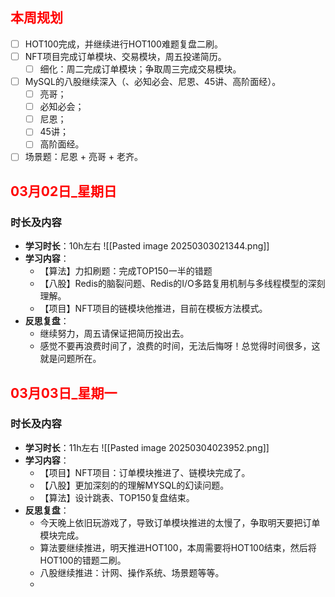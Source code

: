 ## <font color="#ff0000">本周规划</font>
- [ ] HOT100完成，并继续进行HOT100难题复盘二刷。
- [ ] NFT项目完成订单模块、交易模块，周五投递简历。
	- [ ] 细化：周二完成订单模块；争取周三完成交易模块。
- [ ] MySQL的八股继续深入（、必知必会、尼恩、45讲、高阶面经）。
	- [ ] 亮哥；
	- [ ] 必知必会；
	- [ ] 尼恩；
	- [ ] 45讲；
	- [ ] 高阶面经。
- [ ] 场景题：尼恩 + 亮哥 + 老齐。

## <font color="#ff0000">03月02日_星期日</font>
### 时长及内容
- **学习时长**：10h左右
![[Pasted image 20250303021344.png]]
- **学习内容**：
	- 【算法】力扣刷题：完成TOP150一半的错题
	- 【八股】Redis的脑裂问题、Redis的I/O多路复用机制与多线程模型的深刻理解。
	- 【项目】NFT项目的链模块他推进，目前在模板方法模式。
- **反思复盘**：
	- 继续努力，周五请保证把简历投出去。
	- 感觉不要再浪费时间了，浪费的时间，无法后悔呀！总觉得时间很多，这就是问题所在。
## <font color="#ff0000">03月03日_星期一</font>
### 时长及内容
- **学习时长**：11h左右
![[Pasted image 20250304023952.png]]
- **学习内容**：
	- 【项目】NFT项目：订单模块推进了、链模块完成了。
	- 【八股】更加深刻的的理解MYSQL的幻读问题。
	- 【算法】设计跳表、TOP150复盘结束。
- **反思复盘**：
	- 今天晚上依旧玩游戏了，导致订单模块推进的太慢了，争取明天要把订单模块完成。
	- 算法要继续推进，明天推进HOT100，本周需要将HOT100结束，然后将HOT100的错题二刷。
	-  八股继续推进：计网、操作系统、场景题等等。
	- 
